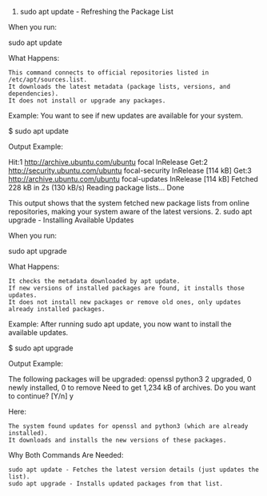 1. sudo apt update - Refreshing the Package List

When you run:

sudo apt update

What Happens:

    This command connects to official repositories listed in /etc/apt/sources.list.
    It downloads the latest metadata (package lists, versions, and dependencies).
    It does not install or upgrade any packages.

Example: You want to see if new updates are available for your system.

$ sudo apt update

Output Example:

Hit:1 http://archive.ubuntu.com/ubuntu focal InRelease
Get:2 http://security.ubuntu.com/ubuntu focal-security InRelease [114 kB]
Get:3 http://archive.ubuntu.com/ubuntu focal-updates InRelease [114 kB]
Fetched 228 kB in 2s (130 kB/s)
Reading package lists... Done

This output shows that the system fetched new package lists from online repositories, making your system aware of the latest versions.
2. sudo apt upgrade - Installing Available Updates

When you run:

sudo apt upgrade

What Happens:

    It checks the metadata downloaded by apt update.
    If new versions of installed packages are found, it installs those updates.
    It does not install new packages or remove old ones, only updates already installed packages.

Example: After running sudo apt update, you now want to install the available updates.

$ sudo apt upgrade

Output Example:

The following packages will be upgraded:
  openssl python3
2 upgraded, 0 newly installed, 0 to remove
Need to get 1,234 kB of archives.
Do you want to continue? [Y/n] y

Here:

    The system found updates for openssl and python3 (which are already installed).
    It downloads and installs the new versions of these packages.

Why Both Commands Are Needed:

    sudo apt update - Fetches the latest version details (just updates the list).
    sudo apt upgrade - Installs updated packages from that list.